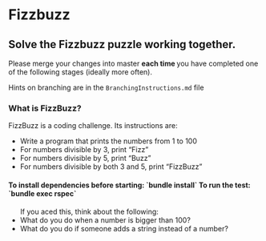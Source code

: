 <h1> Fizzbuzz </h1>
<h2> Solve the Fizzbuzz puzzle working together. </h2>
Please merge your changes into master <b> each time </b> you have completed one of the following stages (ideally more often). 

Hints on branching are in the `BranchingInstructions.md` file

<h3> What is FizzBuzz? </h3>
FizzBuzz is a coding challenge. Its instructions are:

<ul>
  <li> Write a program that prints the numbers from 1 to 100 </li>
  <li> For numbers divisible by 3, print “Fizz” </li>
  <li> For numbers divisible by 5, print “Buzz” </li>
  <li> For numbers divisible by both 3 and 5, print “FizzBuzz” </li>
 </ul>

<h4> 
  To install dependencies before starting: `bundle install`
  To run the test: `bundle exec rspec`
 </h4>

<ul>
If you aced this, think about the following:
<li> What do you do when a number is bigger than 100? </li>
<li> What do you do if someone adds a string instead of a number? </li>
</ul>
